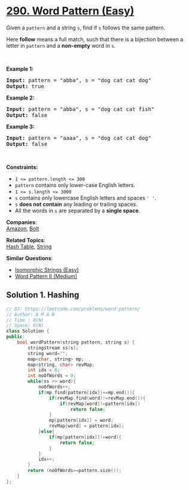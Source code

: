 # [290. Word Pattern (Easy)](https://leetcode.com/problems/word-pattern/)

<p>Given a <code>pattern</code> and a string <code>s</code>, find if <code>s</code>&nbsp;follows the same pattern.</p>

<p>Here <b>follow</b> means a full match, such that there is a bijection between a letter in <code>pattern</code> and a <b>non-empty</b> word in <code>s</code>.</p>

<p>&nbsp;</p>
<p><strong>Example 1:</strong></p>

<pre><strong>Input:</strong> pattern = "abba", s = "dog cat cat dog"
<strong>Output:</strong> true
</pre>

<p><strong>Example 2:</strong></p>

<pre><strong>Input:</strong> pattern = "abba", s = "dog cat cat fish"
<strong>Output:</strong> false
</pre>

<p><strong>Example 3:</strong></p>

<pre><strong>Input:</strong> pattern = "aaaa", s = "dog cat cat dog"
<strong>Output:</strong> false
</pre>

<p>&nbsp;</p>
<p><strong>Constraints:</strong></p>

<ul>
	<li><code>1 &lt;= pattern.length &lt;= 300</code></li>
	<li><code>pattern</code> contains only lower-case English letters.</li>
	<li><code>1 &lt;= s.length &lt;= 3000</code></li>
	<li><code>s</code> contains only lowercase English letters and spaces <code>' '</code>.</li>
	<li><code>s</code> <strong>does not contain</strong> any leading or trailing spaces.</li>
	<li>All the words in <code>s</code> are separated by a <strong>single space</strong>.</li>
</ul>


**Companies**:  
[Amazon](https://leetcode.com/company/amazon), [Bolt](https://leetcode.com/company/bolt)

**Related Topics**:  
[Hash Table](https://leetcode.com/tag/hash-table/), [String](https://leetcode.com/tag/string/)

**Similar Questions**:
* [Isomorphic Strings (Easy)](https://leetcode.com/problems/isomorphic-strings/)
* [Word Pattern II (Medium)](https://leetcode.com/problems/word-pattern-ii/)

## Solution 1. Hashing

```cpp
// OJ: https://leetcode.com/problems/word-pattern/
// Author: A M A N
// Time : O(N)
// Space: O(N)
class Solution {
public:
    bool wordPattern(string pattern, string s) {
        stringstream ss(s);
        string word="";
        map<char, string> mp;
        map<string, char> revMap;
        int idx = 0;
        int noOfWords = 0;
        while(ss >> word){
            noOfWords++;
            if(mp.find(pattern[idx])==mp.end()){
                if(revMap.find(word)!=revMap.end()){
                    if(revMap[word]!=pattern[idx])
                        return false;
                }
                mp[pattern[idx]] = word;
                revMap[word] = pattern[idx];
            }else{
                if(mp[pattern[idx]]!=word){
                    return false;
                }
            }
            idx++;
        }
        return (noOfWords==pattern.size());
    }
};
```